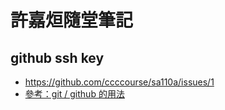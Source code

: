 # 許嘉烜隨堂筆記

## github ssh key

* https://github.com/ccccourse/sa110a/issues/1
* [參考：git / github 的用法](https://programmermedia.org/root/%E9%99%B3%E9%8D%BE%E8%AA%A0/%E6%8A%80%E8%83%BD/git.md)
